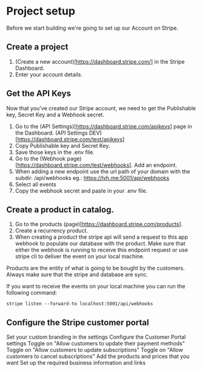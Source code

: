 # Project setup

Before we start building we're going to set up our Account on Stripe.

## Create a project

1. (Create a new account)[https://dashboard.stripe.com/] in the Stripe Dashboard.
2. Enter your account details.

## Get the API Keys

Now that you've created our Stripe account, we need to get the Publishable key, Secret Key and a Webhook secret.

1. Go to the (API Settings)[https://dashboard.stripe.com/apikeys] page in the Dashboard. (API Settings DEV)[https://dashboard.stripe.com/test/apikeys]
2. Copy Publishable key and Secret Key.
3. Save those keys in the .env file.
4. Go to the (Webhook page)[https://dashboard.stripe.com/test/webhooks]. Add an endpoint.
5. When adding a new endpoint use the url path of your domain with the subdir: /api/webhooks
   eg.: https://lvh.me:5001/api/webhooks
6. Select all events
7. Copy the webhook secret and paste in your .env file.

## Create a product in catalog.

1. Go to the products (page)[https://dashboard.stripe.com/products].
2. Create a recurrency product.
3. When creating a product the stripe api will send a request to this app webhook to populate our database with the product. Make sure that either the webhook is running to receive this endpoint request or use stripe cli to deliver the event on your local machine.

Products are the entity of what is going to be bought by the customers. Always make sure that the stripe and database are sync.

If you want to receive the events on your local machine you can run the following command:

`stripe listen --forward-to localhost:5001/api/webhooks`

## Configure the Stripe customer portal

Set your custom branding in the settings
Configure the Customer Portal settings
Toggle on "Allow customers to update their payment methods"
Toggle on "Allow customers to update subscriptions"
Toggle on "Allow customers to cancel subscriptions"
Add the products and prices that you want
Set up the required business information and links
